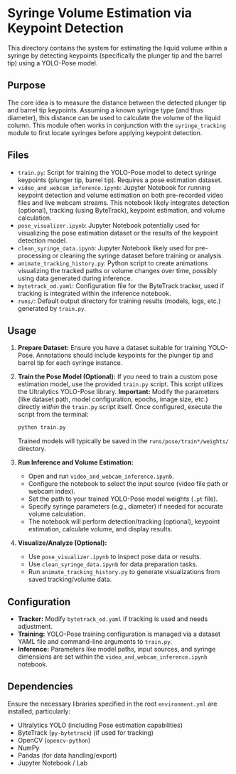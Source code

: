 # Syringe Volume Estimation via Keypoint Detection

This directory contains the system for estimating the liquid volume within a syringe by detecting keypoints (specifically the plunger tip and the barrel tip) using a YOLO-Pose model.

## Purpose

The core idea is to measure the distance between the detected plunger tip and barrel tip keypoints. Assuming a known syringe type (and thus diameter), this distance can be used to calculate the volume of the liquid column. This module often works in conjunction with the `syringe_tracking` module to first locate syringes before applying keypoint detection.

## Files

-   `train.py`: Script for training the YOLO-Pose model to detect syringe keypoints (plunger tip, barrel tip). Requires a pose estimation dataset.
-   `video_and_webcam_inference.ipynb`: Jupyter Notebook for running keypoint detection and volume estimation on both pre-recorded video files and live webcam streams. This notebook likely integrates detection (optional), tracking (using ByteTrack), keypoint estimation, and volume calculation.
-   `pose_visualizer.ipynb`: Jupyter Notebook potentially used for visualizing the pose estimation dataset or the results of the keypoint detection model.
-   `clean_syringe_data.ipynb`: Jupyter Notebook likely used for pre-processing or cleaning the syringe dataset before training or analysis.
-   `animate_tracking_history.py`: Python script to create animations visualizing the tracked paths or volume changes over time, possibly using data generated during inference.
-   `bytetrack_od.yaml`: Configuration file for the ByteTrack tracker, used if tracking is integrated within the inference notebook.
-   `runs/`: Default output directory for training results (models, logs, etc.) generated by `train.py`.

## Usage

1.  **Prepare Dataset:**
    Ensure you have a dataset suitable for training YOLO-Pose. Annotations should include keypoints for the plunger tip and barrel tip for each syringe instance.

2.  **Train the Pose Model (Optional):**
    If you need to train a custom pose estimation model, use the provided `train.py` script. This script utilizes the Ultralytics YOLO-Pose library.
    **Important:** Modify the parameters (like dataset path, model configuration, epochs, image size, etc.) directly *within* the `train.py` script itself.
    Once configured, execute the script from the terminal:
    ```bash
    python train.py
    ```
    Trained models will typically be saved in the `runs/pose/train*/weights/` directory.

3.  **Run Inference and Volume Estimation:**
    -   Open and run `video_and_webcam_inference.ipynb`.
    -   Configure the notebook to select the input source (video file path or webcam index).
    -   Set the path to your trained YOLO-Pose model weights (`.pt` file).
    -   Specify syringe parameters (e.g., diameter) if needed for accurate volume calculation.
    -   The notebook will perform detection/tracking (optional), keypoint estimation, calculate volume, and display results.

4.  **Visualize/Analyze (Optional):**
    -   Use `pose_visualizer.ipynb` to inspect pose data or results.
    -   Use `clean_syringe_data.ipynb` for data preparation tasks.
    -   Run `animate_tracking_history.py` to generate visualizations from saved tracking/volume data.

## Configuration

-   **Tracker:** Modify `bytetrack_od.yaml` if tracking is used and needs adjustment.
-   **Training:** YOLO-Pose training configuration is managed via a dataset YAML file and command-line arguments to `train.py`.
-   **Inference:** Parameters like model paths, input sources, and syringe dimensions are set within the `video_and_webcam_inference.ipynb` notebook.

## Dependencies

Ensure the necessary libraries specified in the root `environment.yml` are installed, particularly:
-   Ultralytics YOLO (including Pose estimation capabilities)
-   ByteTrack (`py-bytetrack`) (if used for tracking)
-   OpenCV (`opencv-python`)
-   NumPy
-   Pandas (for data handling/export)
-   Jupyter Notebook / Lab
